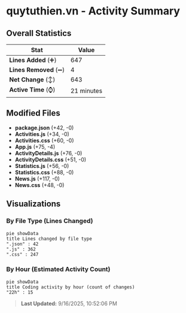 # quytuthien.vn - Activity Summary 

## Overall Statistics

| Stat                   | Value                                                             |
| ---------------------- | ----------------------------------------------------------------- |
| **Lines Added** (➕)   | 647                                          |
| **Lines Removed** (➖) | 4                                        |
| **Net Change** (↕)    | 643                |
| **Active Time** (⌚)   | 21 minutes |


## Modified Files
- **package.json** (+42, -0)
- **Activities.js** (+34, -0)
- **Activities.css** (+60, -0)
- **App.js** (+75, -4)
- **ActivityDetails.js** (+76, -0)
- **ActivityDetails.css** (+51, -0)
- **Statistics.js** (+56, -0)
- **Statistics.css** (+88, -0)
- **News.js** (+117, -0)
- **News.css** (+48, -0)

## Visualizations

### By File Type (Lines Changed)

```mermaid
pie showData
title Lines changed by file type
".json" : 42
".js" : 362
".css" : 247
```

### By Hour (Estimated Activity Count)

```mermaid
pie showData
title Coding activity by hour (count of changes)
"22h" : 15
```


> **Last Updated:** 9/16/2025, 10:52:06 PM